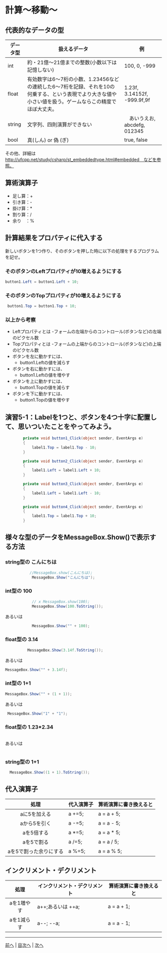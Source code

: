 # 計算～移動～

## 代表的なデータの型
|データ型|扱えるデータ|例|
|-------|-----------|--|
|int    | 約・21億～21億までの整数(小数以下は記憶しない)|100, 0, -999|
|float  | 有効数字は6～7桁の小数、1.23456などの連続した6～7桁を記録、それを10の何乗する、という表現でより大きな値や小さい値を扱う。ゲームならこの精度でほぼ大丈夫。|1.23f, 3.14152f, -999.9f,9f|
|string | 文字列、四則演算ができない  |　あいうえお, abcdefg, 012345 |
|bool   | 真(しん) or 偽 (ぎ)  | true, false |

その他、詳細は http://ufcpp.net/study/csharp/st_embeddedtype.html#embedded　などを参照。

## 算術演算子
- 足し算：+
- 引き算：-
- 掛け算：*
- 割り算：/
- 余り　：%

## 計算結果をプロパティに代入する
新しいボタンを1つ作り、そのボタンを押した時に以下の処理をするプログラムを記せ。

### そのボタンのLeftプロパティが10増えるようにする
```cs
button1.Left = button1.Left + 10;
```

### そのボタンのTopプロパティが10増えるようにする
```cs
 button1.Top = button1.Top + 10;
```

### 以上から考察
- Leftプロパティとは
  -フォームの左端からのコントロール(ボタンなど)の左端のピクセル数
- Topプロパティとは
  -フォームの上端からのコントロール(ボタンなど)の上端のピクセル数
- ボタンを左に動かすには、
  - button1.Leftの値を減らす
- ボタンを右に動かすには、
  - button1.Leftの値を増やす
- ボタンを上に動かすには、
  - button1.Topの値を減らす
- ボタンを下に動かすには、
  - button1.Topの値を増やす

## 演習5-1：Labelを1つと、ボタンを4つ十字に配置して、思いついたことをやってみよう。

```cs
        private void button1_Click(object sender, EventArgs e)
        {
            label1.Top = label1.Top - 10;
        }

        private void button2_Click(object sender, EventArgs e)
        {
            label1.Left = label1.Left + 10;
        }

        private void button3_Click(object sender, EventArgs e)
        {
            label1.Left = label1.Left - 10;
        }

        private void button4_Click(object sender, EventArgs e)
        {
            label1.Top = label1.Top + 10;
        }

```

## 様々な型のデータをMessageBox.Show()で表示する方法
### string型の こんにちは
```cs
　　　　　　 //MessageBox.show(こんにちは);
            MessageBox.Show("こんにちは");
```

### int型の 100
```cs
            // x MessageBox.show(100);
            MessageBox.Show(100.ToString());
```

あるいは

```cs
            MessageBox.Show("" + 100);
```

### float型の 3.14
```cs
          MessageBox.Show(3.14f.ToString());
```

あるいは

```cs
MessageBox.Show("" + 3.14f);
```

### int型の 1+1
```cs
MessageBox.Show("" + (1 + 1));
```

あるいは

```cs
 MessageBox.Show("1" + "1");
```

### float型の 1.23*2.34
```cs

```

あるいは

```cs

```

### string型の 1+1
```cs
  MessageBox.Show((1 + 1).ToString());
```

## 代入演算子
|処理                   |代入演算子|算術演算に書き換えると|
|:---------------------:|---------|-------------------|
|aに5を加える            | a +=5;   | a = a + 5;                   |
|aから5を引く           |  a -=5;       | a = a - 5;                  |
|aを5倍する             |  a *=5;       |  a = a * 5;               |
|aを5で割る             |  a /=5;       | a = a / 5;                  |
|aを5で割った余りにする   | a %=5;        | a = a % 5;                  |

## インクリメント・デクリメント
|処理      |インクリメント・デクリメント|算術演算に書き換えると|
|:-------:|--------------------------|----------------------|
|aを1増やす| a++;あるいは ++a;                         |  a = a + 1;                 |		
|aを1減らす| a--;	 --a;                      | a = a - 1;                  |

---

[前へ](04.md) | [目次へ](README.md#%E7%9B%AE%E6%AC%A1) | [次へ](06.md)
